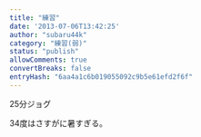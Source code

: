 ```yaml
---
title: "練習"
date: '2013-07-06T13:42:25'
author: "subaru44k"
category: "練習(弱)"
status: "publish"
allowComments: true
convertBreaks: false
entryHash: "6aa4a1c6b019055092c9b5e61efd2f6f"
---
```

25分ジョグ

34度はさすがに暑すぎる。
